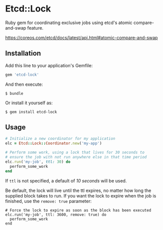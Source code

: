 # Etcd::Lock

Ruby gem for coordinating exclusive jobs using etcd's atomic compare-and-swap feature.

https://coreos.com/etcd/docs/latest/api.html#atomic-compare-and-swap

## Installation

Add this line to your application's Gemfile:

```ruby
gem 'etcd-lock'
```

And then execute:

    $ bundle

Or install it yourself as:

    $ gem install etcd-lock

## Usage

```ruby
# Initialize a new coordinator for my application
elc = Etcd::Lock::Coordinator.new('my-app')

# Perform some work, using a lock that lives for 30 seconds to
# ensure the job with not run anywhere else in that time period
elc.run('my-job', ttl: 30) do
  perform_some_work
end
```

If `ttl` is not specified, a default of _10 seconds_ will be used.

Be default, the lock will live until the ttl expires, no matter how
long the supplied block takes to run. If you want the lock to expire
when the job is finished, use the `remove: true` parameter:

```
# Force the lock to expire as soon as the block has been executed
elc.run('my-job', ttl: 3600, remove: true) do
  perform_some_work
end
```
